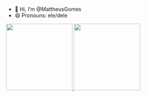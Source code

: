- 👋 Hi, I’m @MattheusGomes
- 😄 Pronouns: ele/dele

<div>


  <a href="https://github.com/MattheusGomes">
  <img height="180em" src="https://github-readme-stats.vercel.app/api?username=MattheusGomes&show_icons=true&theme=radical"/>
  <img height="180em" src="https://github-readme-stats.vercel.app/api/top-langs/?username=MattheusGomes&layout=compact&theme=radical"/>

</div>


<!---
MattheusGomes/MattheusGomes is a ✨ special ✨ repository because its `README.md` (this file) appears on your GitHub profile.
You can click the Preview link to take a look at your changes.
--->
